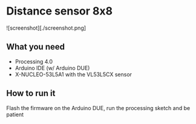 # Distance sensor 8x8

![screenshot][./screenshot.png]

## What you need

- Processing 4.0
- Arduino IDE (w/ Arduino DUE)
- X-NUCLEO-53L5A1 with the VL53L5CX sensor

## How to run it

Flash the firmware on the Arduino DUE, run the processing sketch and be patient

